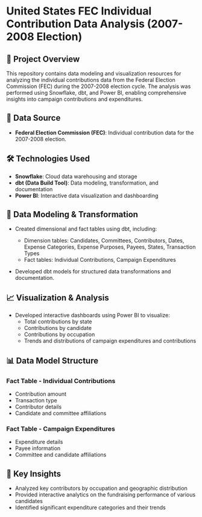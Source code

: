 # United States FEC Individual Contribution Data Analysis (2007-2008 Election)

## 📌 Project Overview

This repository contains data modeling and visualization resources for analyzing the individual contributions data from the Federal Election Commission (FEC) during the 2007-2008 election cycle. The analysis was performed using Snowflake, dbt, and Power BI, enabling comprehensive insights into campaign contributions and expenditures.

## 📂 Data Source

- **Federal Election Commission (FEC)**: Individual contribution data for the 2007-2008 election.

## 🛠️ Technologies Used

- **Snowflake**: Cloud data warehousing and storage
- **dbt (Data Build Tool)**: Data modeling, transformation, and documentation
- **Power BI**: Interactive data visualization and dashboarding

## 🔄 Data Modeling & Transformation

- Created dimensional and fact tables using dbt, including:
  - Dimension tables: Candidates, Committees, Contributors, Dates, Expense Categories, Expense Purposes, Payees, States, Transaction Types
  - Fact tables: Individual Contributions, Campaign Expenditures

- Developed dbt models for structured data transformations and documentation.

## 📈 Visualization & Analysis

- Developed interactive dashboards using Power BI to visualize:
  - Total contributions by state
  - Contributions by candidate
  - Contributions by occupation
  - Trends and distributions of campaign expenditures and contributions

## 📊 Data Model Structure

### Fact Table - Individual Contributions
- Contribution amount
- Transaction type
- Contributor details
- Candidate and committee affiliations

### Fact Table - Campaign Expenditures
- Expenditure details
- Payee information
- Committee and candidate affiliations

## 🚀 Key Insights
- Analyzed key contributors by occupation and geographic distribution
- Provided interactive analytics on the fundraising performance of various candidates
- Identified significant expenditure categories and their trends
